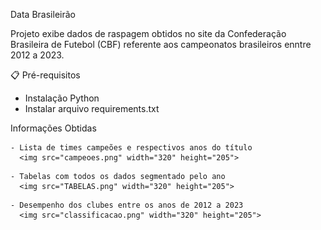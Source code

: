 Data Brasileirão

Projeto exibe dados de raspagem obtidos no site da Confederação Brasileira de Futebol (CBF)
referente aos campeonatos brasileiros enntre 2012 a 2023.


📋 Pré-requisitos

- Instalação Python
- Instalar arquivo requirements.txt


Informações Obtidas

<div class="container">

    - Lista de times campeões e respectivos anos do título
      <img src="campeoes.png" width="320" height="205">
</div>


<div class="container">

    - Tabelas com todos os dados segmentado pelo ano
      <img src="TABELAS.png" width="320" height="205">
</div>


<div class="container">

    - Desempenho dos clubes entre os anos de 2012 a 2023
      <img src="classificacao.png" width="320" height="205">
</div>




  
